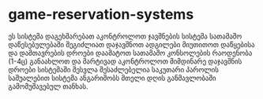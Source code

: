 # game-reservation-systems
ეს სისტემა დაგეხმარებათ აკონტროლოთ ჯავშნების სისტემა სათამაშო დაწესებულებაში
შეგიძლიათ დაჯავშნოთ ადგილები
მიუთითოთ დაწყებისა და დამთავრების დროები
დაამატოთ სათამაშო კონსოლების რაოდენობა (1-4ც)
განაახლოთ და მარტივად აკონტროლოთ მიმდინარე დაჯავშნის დროები
სისტემაში შესვლა შესაძლებელია საკუთარი პაროლის საშუალებით
სისტემა ანგარიშობს მთელი დღის განმავლობაში გამომუშავებულ თანხას.
